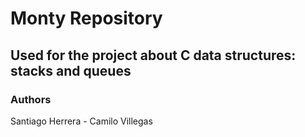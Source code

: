 # Monty Repository

## Used for the project about C data structures: stacks and queues

### Authors
Santiago Herrera - Camilo Villegas
